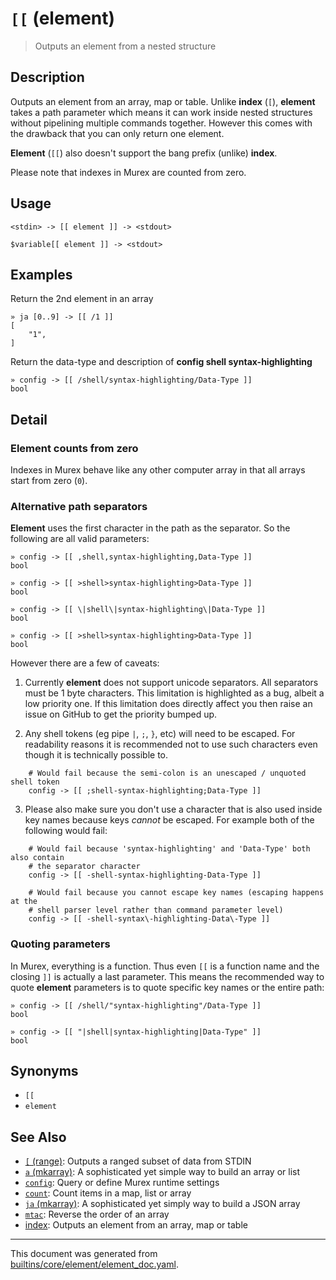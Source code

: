 # `[[` (element)

> Outputs an element from a nested structure

## Description

Outputs an element from an array, map or table. Unlike **index** (`[`),
**element** takes a path parameter which means it can work inside nested
structures without pipelining multiple commands together. However this
comes with the drawback that you can only return one element.

**Element** (`[[`) also doesn't support the bang prefix (unlike) **index**.

Please note that indexes in Murex are counted from zero.

## Usage

```
<stdin> -> [[ element ]] -> <stdout>

$variable[[ element ]] -> <stdout>
```

## Examples

Return the 2nd element in an array

```
» ja [0..9] -> [[ /1 ]]
[
    "1",
]
```

Return the data-type and description of **config shell syntax-highlighting**

```
» config -> [[ /shell/syntax-highlighting/Data-Type ]]
bool
```

## Detail

### Element counts from zero

Indexes in Murex behave like any other computer array in that all arrays
start from zero (`0`).

### Alternative path separators

**Element** uses the first character in the path as the separator. So the
following are all valid parameters:

```
» config -> [[ ,shell,syntax-highlighting,Data-Type ]]
bool

» config -> [[ >shell>syntax-highlighting>Data-Type ]]
bool

» config -> [[ \|shell\|syntax-highlighting\|Data-Type ]]
bool

» config -> [[ >shell>syntax-highlighting>Data-Type ]]
bool
```

However there are a few of caveats:

1. Currently **element** does not support unicode separators. All separators
   must be 1 byte characters. This limitation is highlighted as a bug, albeit
   a low priority one. If this limitation does directly affect you then raise
   an issue on GitHub to get the priority bumped up.

2. Any shell tokens (eg pipe `|`, `;`, `}`, etc) will need to be escaped. For
   readability reasons it is recommended not to use such characters even
   though it is technically possible to.

```
    # Would fail because the semi-colon is an unescaped / unquoted shell token
    config -> [[ ;shell-syntax-highlighting;Data-Type ]]
```

3. Please also make sure you don't use a character that is also used inside
   key names because keys _cannot_ be escaped. For example both of the
   following would fail:

```
    # Would fail because 'syntax-highlighting' and 'Data-Type' both also contain
    # the separator character
    config -> [[ -shell-syntax-highlighting-Data-Type ]]

    # Would fail because you cannot escape key names (escaping happens at the
    # shell parser level rather than command parameter level)
    config -> [[ -shell-syntax\-highlighting-Data\-Type ]]
```

### Quoting parameters

In Murex, everything is a function. Thus even `[[` is a function name and
the closing `]]` is actually a last parameter. This means the recommended way
to quote **element** parameters is to quote specific key names or the entire
path:

```
» config -> [[ /shell/"syntax-highlighting"/Data-Type ]]
bool

» config -> [[ "|shell|syntax-highlighting|Data-Type" ]]
bool
```

## Synonyms

* `[[`
* `element`


## See Also

* [`[` (range)](../commands/range.md):
  Outputs a ranged subset of data from STDIN
* [`a` (mkarray)](../commands/a.md):
  A sophisticated yet simple way to build an array or list
* [`config`](../commands/config.md):
  Query or define Murex runtime settings
* [`count`](../commands/count.md):
  Count items in a map, list or array
* [`ja` (mkarray)](../commands/ja.md):
  A sophisticated yet simply way to build a JSON array
* [`mtac`](../commands/mtac.md):
  Reverse the order of an array
* [index](../commands/item-index.md):
  Outputs an element from an array, map or table

<hr/>

This document was generated from [builtins/core/element/element_doc.yaml](https://github.com/lmorg/murex/blob/master/builtins/core/element/element_doc.yaml).